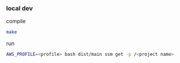 ### local dev

compile
```bash
make
```

run
```bash
AWS_PROFILE=<profile> bash dist/main ssm get -p /<project name>
```
